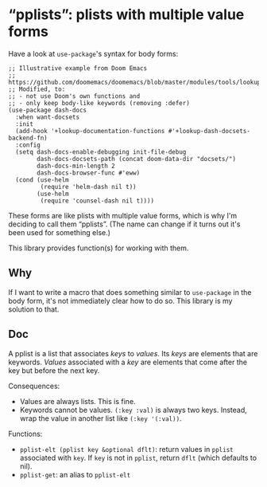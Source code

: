 # “pplists”: plists with multiple value forms

Have a look at `use-package`'s syntax for body forms:

```elisp
;; Illustrative example from Doom Emacs
;; https://github.com/doomemacs/doomemacs/blob/master/modules/tools/lookup/config.el#L202
;; Modified, to:
;; - not use Doom's own functions and
;; - only keep body-like keywords (removing :defer)
(use-package dash-docs
  :when want-docsets
  :init
  (add-hook '+lookup-documentation-functions #'+lookup-dash-docsets-backend-fn)
  :config
  (setq dash-docs-enable-debugging init-file-debug
        dash-docs-docsets-path (concat doom-data-dir "docsets/")
        dash-docs-min-length 2
        dash-docs-browser-func #'eww)
  (cond (use-helm
         (require 'helm-dash nil t))
        (use-helm
         (require 'counsel-dash nil t))))
```

These forms are like plists with multiple value forms, which is why I'm deciding to call them “pplists”. (The name can change if it turns out it's been used for something else.)

This library provides function(s) for working with them.

## Why

If I want to write a macro that does something similar to `use-package` in the body form, it's not immediately clear how to do so. This library is my solution to that.

## Doc

A pplist is a list that associates *keys* to *values*. Its *keys* are elements that are keywords. *Values* associated with a *key* are elements that come after the key but before the next key.

Consequences:

- Values are always lists. This is fine.
- Keywords cannot be values. `(:key :val)` is always two keys. Instead, wrap the value in another list like `(:key '(:val))`.

Functions:

- `pplist-elt (pplist key &optional dflt)`: return values in `pplist` associated with `key`. If `key` is not in `pplist`, return `dflt` (which defaults to nil).
- `pplist-get`: an alias to `pplist-elt` 
